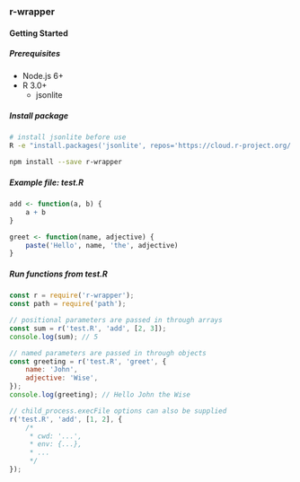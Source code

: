 ### r-wrapper

#### Getting Started

##### Prerequisites
- Node.js 6+
- R 3.0+
  - jsonlite


##### Install package
```bash
# install jsonlite before use
R -e "install.packages('jsonlite', repos='https://cloud.r-project.org/')"

npm install --save r-wrapper
```

##### Example file: test.R
```R
add <- function(a, b) {
    a + b
}

greet <- function(name, adjective) {
    paste('Hello', name, 'the', adjective)
}
```

##### Run functions from test.R
```javascript
const r = require('r-wrapper');
const path = require('path');

// positional parameters are passed in through arrays
const sum = r('test.R', 'add', [2, 3]);
console.log(sum); // 5

// named parameters are passed in through objects
const greeting = r('test.R', 'greet', {
    name: 'John',
    adjective: 'Wise',
});
console.log(greeting); // Hello John the Wise

// child_process.execFile options can also be supplied
r('test.R', 'add', [1, 2], {
    /*
     * cwd: '...',
     * env: {...},
     * ...
     */
});
```